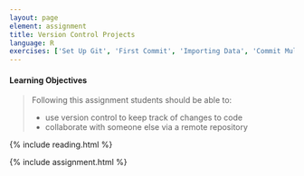 ```yaml
---
layout: page
element: assignment
title: Version Control Projects
language: R
exercises: ['Set Up Git', 'First Commit', 'Importing Data', 'Commit Multiple Files', 'Pushing Changes', 'Pulling and Pushing']
---
```


#### Learning Objectives

> Following this assignment students should be able to:
>
> - use version control to keep track of changes to code
> - collaborate with someone else via a remote repository

{% include reading.html %}

{% include assignment.html %}
